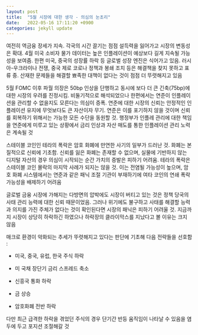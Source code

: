 ```yaml
---
layout: post
title:  "5월 시장에 대한 생각 - 의심의 눈초리"
date:   2022-05-16 17:11:20 +0900
categories: jekyll update
---
```

여전히 역금융 장세가 지속. 각국의 시간 끌기는 점점 설득력을 잃어가고 시장의 변동성은 확대. 4월 미국 소비자 물가 데이터는 높은 인플레이션이 예상보다 길게 지속될 가능성을 보여줌. 한편 미국, 중국의 성장률 하락 등 글로벌 성장 엔진은 식어가고 있음. 러시아-우크라이나 전쟁, 중국 제로 코로나 정책과 봉쇄 조치 등은 해결책을 찾지 못하고 표류 중. 산재한 문제들을 해결할 뾰족한 대책이 없다는 것이 점점 더 뚜렷해지고 있음

5월 FOMC 이후 파월 의장은 50bp 인상을 단행하고 동시에 보다 더 큰 긴축(75bp)에 대한 시장의 우려를 진정시킴. 비둘기적으로 해석되었으나 한편에서는 연준이 인플레이션을 관리할 수 없을지도 모른다는 의심이 증폭. 연준에 대한 시장의 신뢰는 안정적인 인플레이션 유지에 무엇보다도 큰 자산이자 무기. 연준은 이를 포기하지 않을 것이며 신뢰를 회복하기 위해서는 가능한 모든 수단을 동원할 것. 행정부가 인플레 관리에 대한 책임을 연준에게 미루고 있는 상황에서 금리 인상과 자산 매도를 통한 인플레이션 관리 노력은 계속될 것

스테이블 코인인 테라의 폭락은 암호 화폐에 만연한 사기의 일부가 드러난 것. 화폐는 본질적으로 신뢰에 기초함. 신뢰를 잃은 화폐는 존재할 수 없으며, 실물에 기반하지 않는 디지털 자산의 경우 의심이 시작되는 순간 가치의 증발은 피하기 어려움. 테라의 폭락은 스테이블 코인 몰락의 마지막 사례가 되지는 않을 것. 이는 전염될 가능성이 높으며, 암호 화폐 시스템에서는 연준과 같은 패닉 조절 기관이 부재하기에 여타 코인의 연쇄 폭락 가능성을 배제하기 어려움

글로벌 금융 시장에 가해지는 다방면의 압박에도 시장이 버티고 있는 것은 정책 당국의 사태 관리 능력에 대한 신뢰 때문이었음. 그러나 위기에도 불구하고 사태를 해결할 능력과 의지를 가진 주체가 없다는 것이 확인된다면 시장의 패닉은 피하기 어려울 것. 지금까지 시장이 상당히 하락하긴 하였으나 하락장의 클라이막스를 지났다고 볼 이유는 크지 않음

매크로 환경이 악화되는 추세가 뚜렷해지고 있다는 판단에 기초해 다음 전략들을 선호함 :

- 미국, 중국, 유럽, 한국 주식 하락

- 미 국채 장단기 금리 스프레드 축소

- 신흥국 통화 하락

- 금 상승

- 암호화폐 전반 하락

다만 최근 급격한 하락을 겪었던 주식의 경우 단기간 반등 움직임이 나타날 수 있음을 염두에 두고 포지션 조절해갈 것